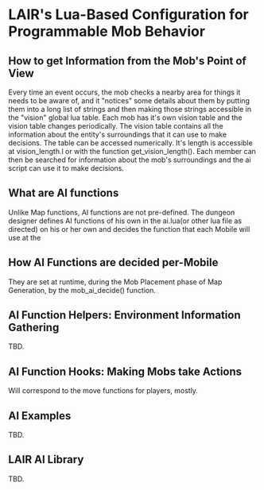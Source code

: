 LAIR's Lua-Based Configuration for Programmable Mob Behavior
============================================================

How to get Information from the Mob's Point of View
---------------------------------------------------

Every time an event occurs, the mob checks a nearby area for things it needs to
be aware of, and it "notices" some details about them by putting them into a
long list of strings and then making those strings accessible in the "vision"
global lua table. Each mob has it's own vision table and the vision table
changes periodically. The vision table contains all the information about the
entity's surroundings that it can use to make decisions. The table can be
accessed numerically. It's length is accessible at vision\_length.l or with the
function get\_vision\_length(). Each member can then be searched for information
about the mob's surroundings and the ai script can use it to make decisions.

What are AI functions
---------------------

Unlike Map functions, AI functions are not pre-defined. The dungeon designer
defines AI functions of his own in the ai.lua(or other lua file as directed) on
his or her own and decides the function that each Mobile will use at the

How AI Functions are decided per-Mobile
---------------------------------------

They are set at runtime, during the Mob Placement phase of Map Generation, by
the mob\_ai\_decide() function.

AI Function Helpers: Environment Information Gathering
------------------------------------------------------

TBD.

AI Function Hooks: Making Mobs take Actions
-------------------------------------------

Will correspond to the move functions for players, mostly.

AI Examples
-----------

TBD.

LAIR AI Library
---------------

TBD.
